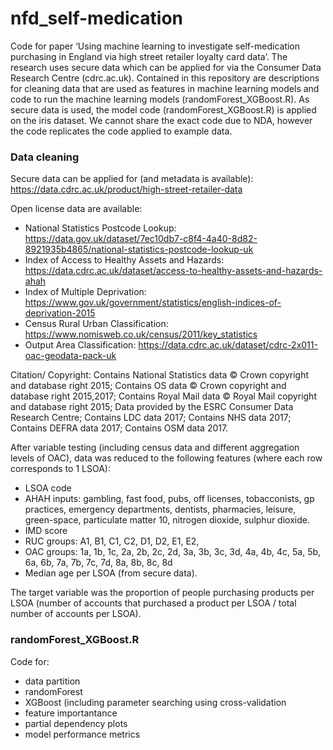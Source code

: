 # nfd_self-medication
Code for paper ‘Using machine learning to investigate self-medication purchasing in England via high street retailer loyalty card data’. The research uses secure data which can be applied for via the Consumer Data Research Centre (cdrc.ac.uk). Contained in this repository are descriptions for cleaning data that are used as features in machine learning models and code to run the machine learning models (randomForest_XGBoost.R). As secure data is used, the model code (randomForest_XGBoost.R) is applied on the iris dataset. We cannot share the exact code due to NDA, however the code replicates the code applied to example data. 

### Data cleaning
Secure data can be applied for (and metadata is available): 
https://data.cdrc.ac.uk/product/high-street-retailer-data

Open license data are available: 
- National Statistics Postcode Lookup: https://data.gov.uk/dataset/7ec10db7-c8f4-4a40-8d82-8921935b4865/national-statistics-postcode-lookup-uk 
- Index of Access to Healthy Assets and Hazards: https://data.cdrc.ac.uk/dataset/access-to-healthy-assets-and-hazards-ahah
- Index of Multiple Deprivation: https://www.gov.uk/government/statistics/english-indices-of-deprivation-2015
- Census Rural Urban Classification: https://www.nomisweb.co.uk/census/2011/key_statistics
- Output Area Classification: https://data.cdrc.ac.uk/dataset/cdrc-2x011-oac-geodata-pack-uk

Citation/ Copyright: 
Contains National Statistics data © Crown copyright and database right 2015;
Contains OS data © Crown copyright and database right 2015,2017;
Contains Royal Mail data © Royal Mail copyright and database right 2015;
Data provided by the ESRC Consumer Data Research Centre;
Contains LDC data 2017;
Contains NHS data 2017; 
Contains DEFRA data 2017;
Contains OSM data 2017. 

After variable testing (including census data and different aggregation levels of OAC), data was reduced to the following features (where each row corresponds to 1 LSOA):

- LSOA code
- AHAH inputs: gambling, fast food, pubs, off licenses, tobacconists, gp practices, emergency departments, dentists, pharmacies, leisure, green-space, particulate matter 10, nitrogen dioxide, sulphur dioxide. 
- IMD score
- RUC groups: A1, B1, C1, C2, D1, D2, E1, E2, 
- OAC groups: 1a, 1b, 1c, 2a, 2b, 2c, 2d, 3a, 3b, 3c, 3d, 4a, 4b, 4c, 5a, 5b, 6a, 6b, 7a, 7b, 7c, 7d, 8a, 8b, 8c, 8d
- Median age per LSOA (from secure data).

The target variable was the proportion of people purchasing products per LSOA (number of accounts that purchased a product per LSOA / total number of accounts per LSOA). 

### randomForest_XGBoost.R
Code for:
- data partition
- randomForest 
- XGBoost (including parameter searching using cross-validation
- feature importantance 
- partial dependency plots 
- model performance metrics
